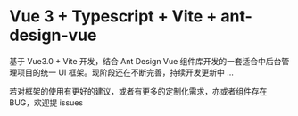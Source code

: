 # Vue 3 + Typescript + Vite + ant-design-vue


基于 Vue3.0 + Vite 开发，结合 Ant Design Vue 组件库开发的一套适合中后台管理项目的统一 UI 框架。现阶段还在不断完善，持续开发更新中 ...

若对框架的使用有更好的建议，或者有更多的定制化需求，亦或者组件存在 BUG，欢迎提 issues

